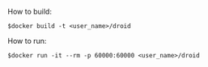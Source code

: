 How to build:

    $docker build -t <user_name>/droid

How to run:

    $docker run -it --rm -p 60000:60000 <user_name>/droid

